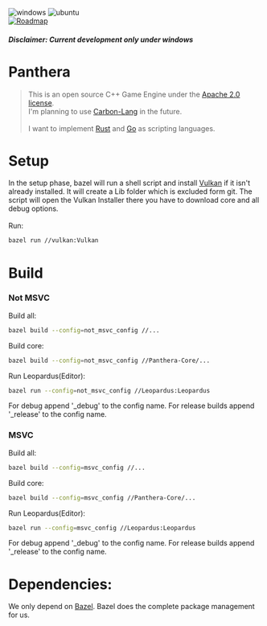 
![windows](https://github.com/Nov0cx/Panthera/actions/workflows/windows.yml/badge.svg)
![ubuntu](https://github.com/Nov0cx/Panthera/actions/workflows/ubuntu.yml/badge.svg)
<br/>
[![Roadmap](https://upload.wikimedia.org/wikipedia/en/8/8c/Trello_logo.svg)](https://trello.com/b/lO2g2KYQ/panthera)

##### Disclaimer: Current development only under windows

# Panthera
 > This is an open source C++ Game Engine under the [Apache 2.0 license](https://www.apache.org/licenses/LICENSE-2.0).
 > <br/>I'm planning to use [Carbon-Lang](https://github.com/carbon-language/carbon-lang) in the future.
 > <br/><br/>
 > I want to implement [Rust](https://www.rust-lang.org/) and [Go](https://go.dev/) as scripting languages.
 
# Setup
In the setup phase, bazel will run a shell script
and install [Vulkan](https://www.vulkan.org/) if it isn't already installed. 
It will create a Lib folder which is excluded form git.
The script will open the Vulkan Installer there you have to download core and all debug options.
<br/>
<br/>
Run:
```bash
bazel run //vulkan:Vulkan
```

# Build

### Not MSVC

Build all:
```bash
bazel build --config=not_msvc_config //...
```
Build core:
```bash
bazel build --config=not_msvc_config //Panthera-Core/...
```
Run Leopardus(Editor):
```bash
bazel run --config=not_msvc_config //Leopardus:Leopardus
```

For debug append '_debug' to the config name. For release builds append '_release' to the config name.

### MSVC
Build all:
```bash
bazel build --config=msvc_config //...
```
Build core:
```bash
bazel build --config=msvc_config //Panthera-Core/...
```
Run Leopardus(Editor):
```bash
bazel run --config=msvc_config //Leopardus:Leopardus
```

For debug append '_debug' to the config name. For release builds append '_release' to the config name.

# Dependencies:
We only depend on [Bazel](https://bazel.build/install/bazelisk).
Bazel does the complete package management for us.

